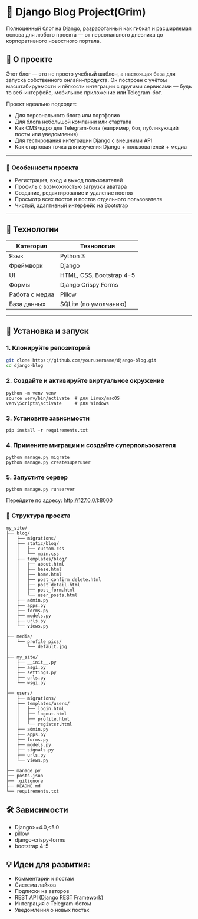 # 📝 Django Blog Project(Grim)

Полноценный блог на Django, разработанный как гибкая и расширяемая основа для любого проекта — от персонального дневника до корпоративного новостного портала.

## 📌 О проекте

Этот блог — это не просто учебный шаблон, а настоящая база для запуска собственного онлайн-продукта. Он построен с учётом масштабируемости и лёгкости интеграции с другими сервисами — будь то веб-интерфейс, мобильное приложение или Telegram-бот.  

Проект идеально подходит:  
- Для персонального блога или портфолио  
- Для блога небольшой компании или стартапа  
- Как CMS-ядро для Telegram-бота (например, бот, публикующий посты или уведомления)  
- Для тестирования интеграции Django с внешними API  
- Как стартовая точка для изучения Django + пользователей + медиа  

---

### 📌 Особенности проекта  
- Регистрация, вход и выход пользователей  
- Профиль с возможностью загрузки аватара  
- Создание, редактирование и удаление постов  
- Просмотр всех постов и постов отдельного пользователя  
- Чистый, адаптивный интерфейс на Bootstrap  

---

## 🔧 Технологии

| Категория     | Технологии                       |
|---------------|----------------------------------|
| Язык          | Python 3                         |
| Фреймворк     | Django                           |
| UI            | HTML, CSS, Bootstrap 4-5           |
| Формы         | Django Crispy Forms              |
| Работа с медиа| Pillow                           |
| База данных   | SQLite (по умолчанию)            |

---

## 🚀 Установка и запуск

### 1. Клонируйте репозиторий

```bash
git clone https://github.com/yourusername/django-blog.git
cd django-blog
```
### 2. Создайте и активируйте виртуальное окружение  
```
python -m venv venv  
source venv/bin/activate  # для Linux/macOS  
venv\Scripts\activate     # для Windows  
```
### 3. Установите зависимости  
```
pip install -r requirements.txt  
```
### 4. Примените миграции и создайте суперпользователя  
```
python manage.py migrate
python manage.py createsuperuser
```
### 5. Запустите сервер  
```
python manage.py runserver  
```
Перейдите по адресу: http://127.0.0.1:8000  

### 📁 Структура проекта  
```
my_site/
├── blog/                          
│   ├── migrations/               
│   ├── static/blog/              
│   │   ├── custom.css            
│   │   └── main.css              
│   ├── templates/blog/           
│   │   ├── about.html            
│   │   ├── base.html             
│   │   ├── home.html             
│   │   ├── post_confirm_delete.html
│   │   ├── post_detail.html      
│   │   ├── post_form.html        
│   │   └── user_posts.html       
│   ├── admin.py                  
│   ├── apps.py                   
│   ├── forms.py                  
│   ├── models.py                 
│   ├── urls.py                   
│   └── views.py                  
│
├── media/                         
│   └── profile_pics/
│       └── default.jpg           
│
├── my_site/                       
│   ├── __init__.py
│   ├── asgi.py                   
│   ├── settings.py               
│   ├── urls.py                   
│   └── wsgi.py                   
│
├── users/                         
│   ├── migrations/
│   ├── templates/users/          
│   │   ├── login.html            
│   │   ├── logout.html           
│   │   ├── profile.html          
│   │   └── register.html         
│   ├── admin.py                  
│   ├── apps.py                   
│   ├── forms.py                  
│   ├── models.py                 
│   ├── signals.py                
│   ├── urls.py                   
│   └── views.py                  
│
├── manage.py                     
├── posts.json                    
├── .gitignore                    
├── README.md                     
└── requirements.txt              
```  
## 🛠 Зависимости  
- Django>=4.0,<5.0  
- pillow  
- django-crispy-forms  
- bootstrap 4-5  

## 💡 Идеи для развития:  

- Комментарии к постам  
- Система лайков  
- Подписки на авторов  
- REST API (Django REST Framework)  
- Интеграция с Telegram-ботом  
- Уведомления о новых постах  


